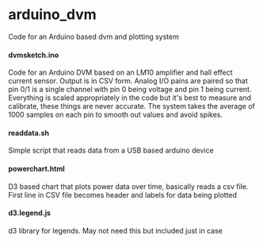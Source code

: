 # arduino_dvm

Code for an Arduino based dvm and plotting system

#### dvmsketch.ino
Code for an Arduino DVM based on an LM10 amplifier and hall effect current sensor.
Output is in CSV form. Analog I/O pains are paired so that pin 0/1 is a single channel 
with pin 0 being voltage and pin 1 being current. Everything is scaled appropriately 
in the code but it's best to measure and calibrate, these things are never accurate. 
The system takes the average of 1000 samples on each pin to smooth out values and avoid 
spikes.

#### readdata.sh
Simple script that reads data from a USB based arduino device

#### powerchart.html
D3 based chart that plots power data over time, basically reads a csv file. First line
in CSV file becomes header and labels for data being plotted

#### d3.legend.js
d3 library for legends. May not need this but included just in case
